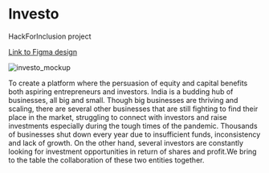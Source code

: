 # Investo
HackForInclusion project

[Link to Figma design](https://www.figma.com/file/4g5D5rHcOpTlZ7fcr6xvdD/investo?node-id=85%3A232)

![investo_mockup](https://github.com/[AnjumanHasan]/[Investo]/blob/[master]/investo.png?raw=true)

To create a platform where the persuasion of equity and capital benefits both aspiring entrepreneurs and investors.
India is a budding hub of businesses, all big and small. Though big businesses are thriving and scaling, there are several other businesses that are still fighting to find their place in the market, struggling to connect with investors and raise investments especially during the tough times of the pandemic.
Thousands of businesses shut down every year due to insufficient funds, inconsistency and lack of growth. On the other hand, several investors are constantly looking for investment opportunities in return of shares and profit.We bring to the table the collaboration of these two entities together.

